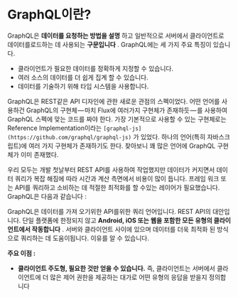 GraphQL이란?
=
GraphQL은 **데이터를 요청하는 방법을 설명** 하고 일반적으로 서버에서 클라이언트로 데이터를로드하는 데 사용되는 **구문입니다** . GraphQL에는 세 가지 주요 특징이 있습니다.

-   클라이언트가 필요한 데이터를 정확하게 지정할 수 있습니다.
-   여러 소스의 데이터를 더 쉽게 집계 할 수 있습니다.
-   데이터를 기술하기 위해 타입 시스템을 사용합니다.

GraphQL은 REST같은 API 디자인에 관한 새로운 관점의 스펙이었다. 어떤 언어를 사용하건 GraphQL의 구현체 — 마치 Flux에 여러가지 구현체가 존재하듯 — 를 사용하여 GraphQL 스펙에 맞는 코드를 짜야 한다. 가장 기본적으로 사용할 수 있는 구현체로는 Reference Implementation이라는 `[graphql-js](https://github.com/graphql/graphql-js)` 가 있었다. 하나의 언어(특히 자바스크립트)에 여러 가지 구현체가 존재하기도 한다. 찾아보니 꽤 많은 언어에 GraphQL 구현체가 이미 존재했다.

우리 모두는 개발 첫날부터 REST API를 사용하여 작업했지만 데이터가 커지면서 데이터 쿼리가 복잡 해짐에 따라 시간과 계산 측면에서 비용이 많이 듭니다. 프레임 워크 또는 API를 쿼리하고 소비하는 데 적절한 최적화를 할 수있는 레이어가 필요했습니다. GraphQL은 다음과 같습니다 :

GraphQL은 데이터를 가져 오기위한 API를위한 쿼리 언어입니다. REST API의 대안입니다. 단일 플랫폼에 한정되지 않고 **Android, iOS 또는 웹을 포함한 모든 유형의 클라이언트에서 작동합니다** . 서버와 클라이언트 사이에 있으며 데이터를 더욱 최적화 된 방식으로 쿼리하는 데 도움이됩니다. 이유를 알 수 있습니다.

**주요 이점 :**

-   **클라이언트 주도형, 필요한 것만 얻을 수 있습니다.** 즉, 클라이언트는 서버에서 클라이언트에 더 많은 제어 권한을 제공하는 대가로 어떤 유형의 응답을 받을지 정의합니다

<!--stackedit_data:
eyJoaXN0b3J5IjpbLTU4NTYyMzEyMSwtMjA4ODc0NjYxMl19
-->